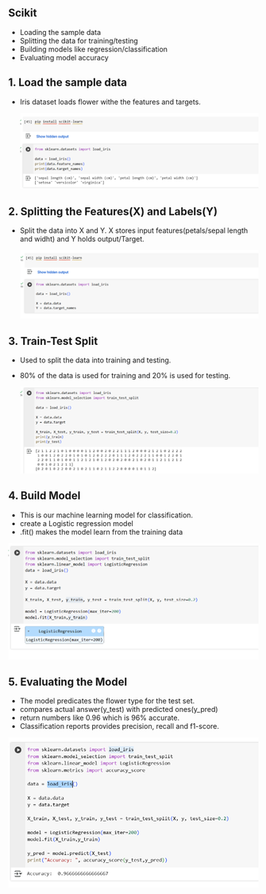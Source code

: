 ## Scikit

- Loading the sample data
- Splitting the data for training/testing
- Building models like regression/classification
- Evaluating model accuracy

## 1. Load the sample data

- Iris dataset loads flower withe the features and targets.
        
    ![alt text](Images/loadSampleData.png)

## 2. Splitting the Features(X) and Labels(Y)

- Split the data into X and Y. X stores input features(petals/sepal length and widht) and Y holds output/Target.

    ![alt text](Images/splitting.png)

## 3. Train-Test Split

- Used to split the data into training and testing.
- 80% of the data is used for training and 20% is used for testing.
    
    ![alt text](Images/trainTest.png)

## 4. Build Model 

- This is our machine learning model for classification.
- create a Logistic regression model
- .fit() makes the model learn from the training data

![alt text](Images/model.png)

## 5. Evaluating the Model

- The model predicates the flower type for the test set.
- compares actual answer(y_test) with predicted ones(y_pred)
- return numbers like 0.96 which is 96% accurate.
- Classification reports provides  precision, recall and f1-score.

![alt text](Images/evaluate.png)

